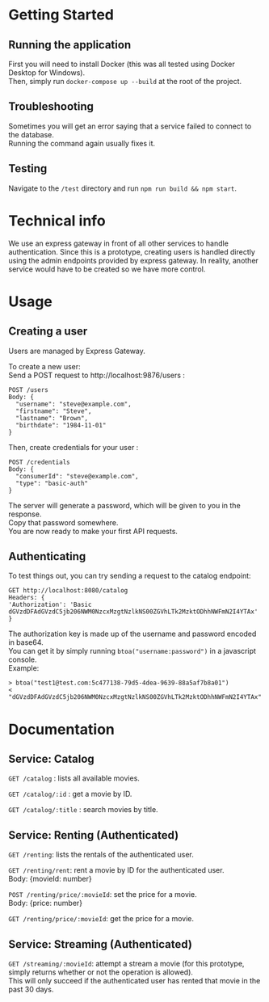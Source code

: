 # Getting Started

## Running the application

First you will need to install Docker (this was all tested using Docker Desktop for Windows).  
Then, simply run `docker-compose up --build` at the root of the project.

## Troubleshooting

Sometimes you will get an error saying that a service failed to connect to the database.  
Running the command again usually fixes it.

## Testing

Navigate to the `/test` directory and run `npm run build && npm start`.

# Technical info

We use an express gateway in front of all other services to handle authentication.
Since this is a prototype, creating users is handled directly using the admin endpoints provided by express gateway.
In reality, another service would have to be created so we have more control.

# Usage

## Creating a user

Users are managed by Express Gateway.  

To create a new user:  
Send a POST request to http://localhost:9876/users :  
```
POST /users
Body: {
  "username": "steve@example.com",
  "firstname": "Steve", 
  "lastname": "Brown", 
  "birthdate": "1984-11-01" 
}
```

Then, create credentials for your user :  
```
POST /credentials
Body: {
  "consumerId": "steve@example.com",
  "type": "basic-auth"
}
```

The server will generate a password, which will be given to you in the response.  
Copy that password somewhere.  
You are now ready to make your first API requests.

## Authenticating 

To test things out, you can try sending a request to the catalog endpoint:  
```
GET http://localhost:8080/catalog
Headers: {
'Authorization': 'Basic dGVzdDFAdGVzdC5jb206NWM0NzcxMzgtNzlkNS00ZGVhLTk2MzktODhhNWFmN2I4YTAx'
}
```

The authorization key is made up of the username and password encoded in base64.  
You can get it by simply running `btoa("username:password")` in a javascript console.  
Example:
```
> btoa("test1@test.com:5c477138-79d5-4dea-9639-88a5af7b8a01")
< "dGVzdDFAdGVzdC5jb206NWM0NzcxMzgtNzlkNS00ZGVhLTk2MzktODhhNWFmN2I4YTAx"
```

# Documentation

## Service: Catalog

`GET /catalog` : lists all available movies.

`GET /catalog/:id` : get a movie by ID.

`GET /catalog/:title` : search movies by title.

## Service: Renting (Authenticated)

`GET /renting`: lists the rentals of the authenticated user.  

`GET /renting/rent`: rent a movie by ID for the authenticated user.  
Body: {movieId: number}

`POST /renting/price/:movieId`: set the price for a movie.  
Body: {price: number}

`GET /renting/price/:movieId`: get the price for a movie.  

## Service: Streaming (Authenticated)

`GET /streaming/:movieId`: attempt a stream a movie (for this prototype, simply returns whether or not the operation is allowed).  
This will only succeed if the authenticated user has rented that movie in the past 30 days.